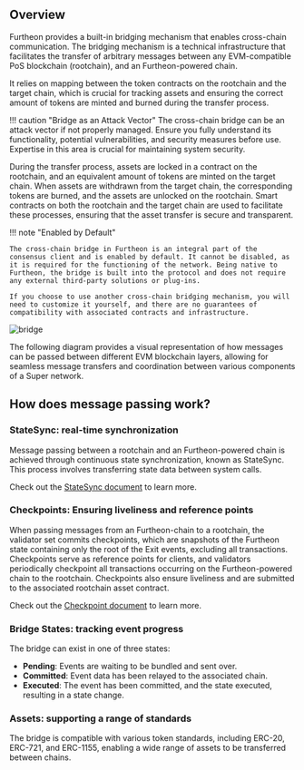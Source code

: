 ## Overview

Furtheon provides a built-in bridging mechanism that enables cross-chain communication. The bridging mechanism is a technical infrastructure that facilitates the transfer of arbitrary messages between any EVM-compatible PoS blockchain (rootchain), and an Furtheon-powered chain. 

It relies on mapping between the token contracts on the rootchain and the target chain, which is crucial for tracking assets and ensuring the correct amount of tokens are minted and burned during the transfer process.

!!! caution "Bridge as an Attack Vector"
    The cross-chain bridge can be an attack vector if not properly managed. Ensure you fully understand its functionality, potential vulnerabilities, and security measures before use. Expertise in this area is crucial for maintaining system security.


During the transfer process, assets are locked in a contract on the rootchain, and an equivalent amount of tokens are minted on the target chain. When assets are withdrawn from the target chain, the corresponding tokens are burned, and the assets are unlocked on the rootchain. Smart contracts on both the rootchain and the target chain are used to facilitate these processes, ensuring that the asset transfer is secure and transparent.

!!! note "Enabled by Default"

    The cross-chain bridge in Furtheon is an integral part of the consensus client and is enabled by default. It cannot be disabled, as it is required for the functioning of the network. Being native to Furtheon, the bridge is built into the protocol and does not require any external third-party solutions or plug-ins.

    If you choose to use another cross-chain bridging mechanism, you will need to customize it yourself, and there are no guarantees of compatibility with associated contracts and infrastructure.


<div style={{ display: 'flex', flexDirection: 'row', alignItems: 'center', justifyContent: 'space-between', flexWrap: 'wrap' }}>
  <img src="img/edge/l1-l2-l3.excalidraw.png" alt="bridge" style={{ display: 'block', margin: '0 auto', width: '290px', height: 'auto', objectFit: 'contain', order: '2' }} />
  <div style={{ width: 'calc(100% - 330px)', order: '1' }}>
    <p>The following diagram provides a visual representation of how messages can be passed between different EVM blockchain layers, allowing for seamless message transfers and coordination between various components of a Super network.</p>
    <h2>How does message passing work?</h2>
    <h3>StateSync: real-time synchronization</h3>
    <p>Message passing between a rootchain and an Furtheon-powered chain is achieved through continuous state synchronization, known as StateSync. This process involves transferring state data between system calls.</p>
    <p>Check out the <a href="/design/bridge/statesync/" style={{ textDecoration: 'underline' }}>StateSync document</a> to learn more.</p>
    <h3>Checkpoints: Ensuring liveliness and reference points</h3>
    <p>When passing messages from an Furtheon-chain to a rootchain, the validator set commits checkpoints, which are snapshots of the Furtheon state containing only the root of the Exit events, excluding all transactions. Checkpoints serve as reference points for clients, and validators periodically checkpoint all transactions occurring on the Furtheon-powered chain to the rootchain. Checkpoints also ensure liveliness and are submitted to the associated rootchain asset contract.</p>
    <p>Check out the <a href="/design/bridge/checkpoint/" style={{ textDecoration: 'underline' }}>Checkpoint document</a> to learn more.</p>
    <h3>Bridge States: tracking event progress</h3>
    <p>The bridge can exist in one of three states:</p>
    <ul>
      <li><strong>Pending</strong>: Events are waiting to be bundled and sent over.</li>
      <li><strong>Committed</strong>: Event data has been relayed to the associated chain.</li>
      <li><strong>Executed</strong>: The event has been committed, and the state executed, resulting in a state change.</li>
    </ul>
    <h3>Assets: supporting a range of standards</h3>
    <p>The bridge is compatible with various token standards, including ERC-20, ERC-721, and ERC-1155, enabling a wide range of assets to be transferred between chains.</p>
  </div>
</div>
